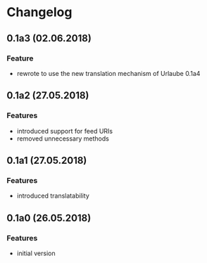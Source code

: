 # Changelog

## 0.1a3 (02.06.2018)
### Feature
* rewrote to use the new translation mechanism of Urlaube 0.1a4

## 0.1a2 (27.05.2018)
### Features
* introduced support for feed URIs
* removed unnecessary methods

## 0.1a1 (27.05.2018)
### Features
* introduced translatability

## 0.1a0 (26.05.2018)
### Features
* initial version

